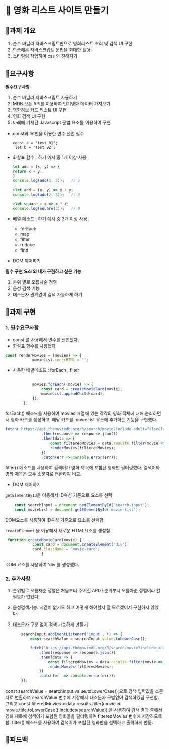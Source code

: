 # 🎥 영화 리스트 사이트 만들기

## 📌과제 개요 
1. 순수 바닐라 자바스크립트만으로 영회리스트 조회 및 검색 UI 구현
2. 학습해온 자바스크립트 문법을 최대한 활용
3. 스타일링 작업하며 css 와 친해지기

## 📌요구사항

**필수요구사항**
1. 순수 바닐라 자바스크립트 사용하기
2. MDB 오픈 API를 이용하여 인기영화 데이터 가져오기
3. 영화정보 카드 리스트 UI 구현
4. 영화 검색 UI 구헌
5. 아래에 기재된 Javascript 문법 요소를 이용하여 구현
- const와 let만을 이용한 변수 선언 필수
    ```
    const a = 'test 01';
     let b = 'test 02';
     ```

- 화살표 함수 : 하기 예시 중 1개 이상 사용
    ```javascript
    let add = (x, y) => {
    return x + y;
    }
    console.log(add(2, 3));   // 5

    >let add = (x, y) => x + y;
    console.log(add(2, 3));   // 5

    >let square = x => x * x;
    console.log(square(3));   // 9
    ```

- 배열 메소드 : 하기 예시 중 2개 이상 사용
    - forEach
    - map
    - filter
    - reduce
    - find

- DOM 제어하기

**필수 구현 요소 외 내가 구현하고 싶은 기능**
1. 순위 별로 오름차순 정렬
2. 음성 검색 기능
3. 대소문자 관계없이 검색 가능하게 하기

## 📌과제 구현
### 1. 필수요구사항

- const 를 사용해서 변수를 선언했다.
- 화살표 함수를 사용했다
```javascript
const renderMovies = (movies) => {
            movieList.innerHTML = '';
```

- 사용한 배열메소드 : forEach , filter
```javascript

            movies.forEach((movie) => {
                const card = createMovieCard(movie);
                movieList.appendChild(card);
            });
        };
```
  forEach() 매소드를 사용하여 movies 배열에 있는 각각의 영화 객체에 대해 순회하면서 영화 카드를 생성하고, 해당 카드를 movieList 요소에 추가하는 기능을 구현했다. 

```javascript
fetch('https://api.themoviedb.org/3/search/movie?include_adult=false&language=ko-KR&page=1&query=' + searchValue, options)
                .then(response => response.json())
                .then(data => {
                    const filteredMovies = data.results.filter(movie => movie.title.toLowerCase().includes(searchValue));
                    renderMovies(filteredMovies);
                })
                .catch(err => console.error(err));
```

filter() 메소드를 사용하여 검색어가 영화 제목에 포함된 영화만 필터링했다. 검색어와 영화 제목은 모두 소문자로 변환하여 비교.

- DOM 제어하기

`getElementById`을 이용해서 ID속성 기준으로 요소를 선택

```javascript
    const searchInput = document.getElementById('search-input');
    const movieList = document.getElementById('movie-list');
```

DOM요소를 사용하여 ID속성 기준으로 요소를 선택함


`createElement` 을 이용해서 새로운 HTML요소를 생성함

```javascript
 function createMovieCard(movie) {
            const card = document.createElement('div');
            card.className = 'movie-card';
                }
```

DOM 요소를 사용하여 'div'를 생성했다.

### 2. 추가사항

 1. 순위별로 오름차순 정렬은 처음부터 주어진 API가 순위부터 오름차순 정렬이라 할 필요가 없었다.

 2. 음성검색기능: 시간이 없기도 하고 어떻게 해야할지 잘 모르겠어서 구현하지 않았다.

 3. 대소문자 구분 없이 검색 가능하게 만들기

 ```javascript
        searchInput.addEventListener('input', () => {
            const searchValue = searchInput.value.toLowerCase();

            fetch('https://api.themoviedb.org/3/search/movie?include_adult=false&language=ko-KR&page=1&query=' + searchValue, options)
                .then(response => response.json())
                .then(data => {
                    const filteredMovies = data.results.filter(movie => movie.title.toLowerCase().includes(searchValue));
                    renderMovies(filteredMovies);
                })
                .catch(err => console.error(err));
        });
```

const searchValue = searchInput.value.toLowerCase();으로 검색 입력값을 소문자로 변환하여 searchValue 변수에 저장해서 대소문자 구별없이 검색하겠끔 구현함. 그리고 const filteredMovies = data.results.filter(movie => movie.title.toLowerCase().includes(searchValue));을 사용하여 검색 결과 중에서 영화 제목에 검색어가 포함된 영화들을 필터링하여 filteredMovies 변수에 저장하도록 함. filter() 메소드를 사용하여 검색어가 포함된 영화만을 선택하고 출력하게 만듦.

## 📌피드백